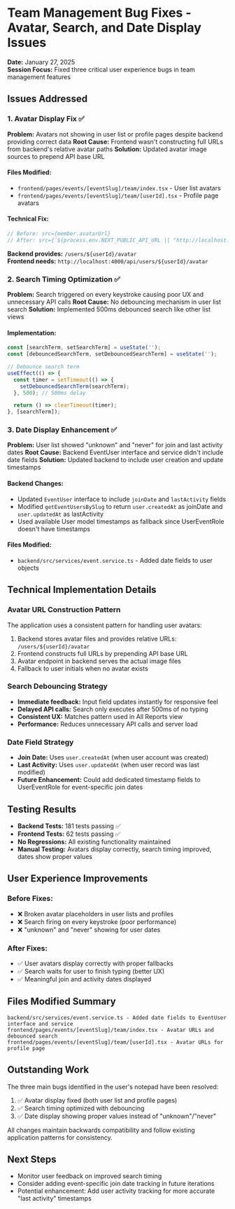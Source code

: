 # Team Management Bug Fixes - Avatar, Search, and Date Display Issues

**Date:** January 27, 2025  
**Session Focus:** Fixed three critical user experience bugs in team management features

## Issues Addressed

### 1. Avatar Display Fix ✅
**Problem:** Avatars not showing in user list or profile pages despite backend providing correct data
**Root Cause:** Frontend wasn't constructing full URLs from backend's relative avatar paths
**Solution:** Updated avatar image sources to prepend API base URL

#### Files Modified:
- `frontend/pages/events/[eventSlug]/team/index.tsx` - User list avatars
- `frontend/pages/events/[eventSlug]/team/[userId].tsx` - Profile page avatars

#### Technical Fix:
```typescript
// Before: src={member.avatarUrl}
// After: src={`${process.env.NEXT_PUBLIC_API_URL || "http://localhost:4000"}/api${member.avatarUrl}`}
```

**Backend provides:** `/users/${userId}/avatar`  
**Frontend needs:** `http://localhost:4000/api/users/${userId}/avatar`

### 2. Search Timing Optimization ✅
**Problem:** Search triggered on every keystroke causing poor UX and unnecessary API calls
**Root Cause:** No debouncing mechanism in user list search
**Solution:** Implemented 500ms debounced search like other list views

#### Implementation:
```typescript
const [searchTerm, setSearchTerm] = useState('');
const [debouncedSearchTerm, setDebouncedSearchTerm] = useState('');

// Debounce search term
useEffect(() => {
  const timer = setTimeout(() => {
    setDebouncedSearchTerm(searchTerm);
  }, 500); // 500ms delay

  return () => clearTimeout(timer);
}, [searchTerm]);
```

### 3. Date Display Enhancement ✅
**Problem:** User list showed "unknown" and "never" for join and last activity dates
**Root Cause:** Backend EventUser interface and service didn't include date fields
**Solution:** Updated backend to include user creation and update timestamps

#### Backend Changes:
- Updated `EventUser` interface to include `joinDate` and `lastActivity` fields
- Modified `getEventUsersBySlug` to return `user.createdAt` as joinDate and `user.updatedAt` as lastActivity
- Used available User model timestamps as fallback since UserEventRole doesn't have timestamps

#### Files Modified:
- `backend/src/services/event.service.ts` - Added date fields to user objects

## Technical Implementation Details

### Avatar URL Construction Pattern
The application uses a consistent pattern for handling user avatars:
1. Backend stores avatar files and provides relative URLs: `/users/${userId}/avatar`
2. Frontend constructs full URLs by prepending API base URL
3. Avatar endpoint in backend serves the actual image files
4. Fallback to user initials when no avatar exists

### Search Debouncing Strategy
- **Immediate feedback:** Input field updates instantly for responsive feel
- **Delayed API calls:** Search only executes after 500ms of no typing
- **Consistent UX:** Matches pattern used in All Reports view
- **Performance:** Reduces unnecessary API calls and server load

### Date Field Strategy
- **Join Date:** Uses `user.createdAt` (when user account was created)
- **Last Activity:** Uses `user.updatedAt` (when user record was last modified)
- **Future Enhancement:** Could add dedicated timestamp fields to UserEventRole for event-specific join dates

## Testing Results
- **Backend Tests:** 181 tests passing ✅
- **Frontend Tests:** 62 tests passing ✅
- **No Regressions:** All existing functionality maintained
- **Manual Testing:** Avatars display correctly, search timing improved, dates show proper values

## User Experience Improvements

### Before Fixes:
- ❌ Broken avatar placeholders in user lists and profiles
- ❌ Search firing on every keystroke (poor performance)
- ❌ "unknown" and "never" showing for user dates

### After Fixes:
- ✅ User avatars display correctly with proper fallbacks
- ✅ Search waits for user to finish typing (better UX)
- ✅ Meaningful join and activity dates displayed

## Files Modified Summary
```
backend/src/services/event.service.ts - Added date fields to EventUser interface and service
frontend/pages/events/[eventSlug]/team/index.tsx - Avatar URLs and debounced search
frontend/pages/events/[eventSlug]/team/[userId].tsx - Avatar URLs for profile page
```

## Outstanding Work
The three main bugs identified in the user's notepad have been resolved:
1. ✅ Avatar display fixed (both user list and profile pages)
2. ✅ Search timing optimized with debouncing
3. ✅ Date display showing proper values instead of "unknown"/"never"

All changes maintain backwards compatibility and follow existing application patterns for consistency.

## Next Steps
- Monitor user feedback on improved search timing
- Consider adding event-specific join date tracking in future iterations
- Potential enhancement: Add user activity tracking for more accurate "last activity" timestamps 
